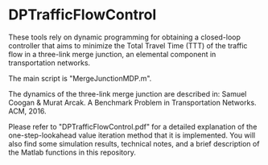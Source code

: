 # DPTrafficFlowControl
These tools rely on dynamic programming for obtaining a closed-loop controller that aims to minimize the Total Travel Time (TTT) of the traffic flow in a three-link merge junction, an elemental component in transportation networks.

The main script is "MergeJunctionMDP.m".

The dynamics of the three-link merge junction are described in:
Samuel Coogan & Murat Arcak. A Benchmark Problem in Transportation Networks. ACM, 2016. 

Please refer to "DPTrafficFlowControl.pdf" for a detailed explanation of the one-step-lookahead value iteration method that it is implemented. You will also find some simulation results, technical notes, and a brief description of the Matlab functions in this repository.
